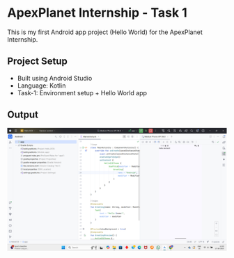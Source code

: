 # ApexPlanet Internship - Task 1  
This is my first Android app project (Hello World) for the ApexPlanet Internship.  

## Project Setup  
- Built using Android Studio  
- Language: Kotlin  
- Task-1: Environment setup + Hello World app  

## Output  
![App Screenshot](https://raw.githubusercontent.com/Juluru-Madhuri/ApexPlanet_Task1/ca96fd6e07d4e9773c9a003157500f52d88793a3/Screenshot.png?raw=true)
